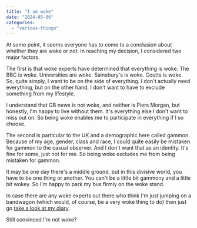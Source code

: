 ```yaml
---
title: "I am woke"
date: "2024-05-06"
categories: 
  - "various-things"
---
```


At some point, it seems everyone has to come to a conclusion about whether they are woke or not. In reaching my decision, I considered two major factors.

The first is that woke experts have determined that everything is woke. The BBC is woke. Universities are woke. Sainsbury's is woke. Coutts is woke. So, quite simply, I want to be on the side of everything. I don't actually need everything, but on the other hand, I don't want to have to exclude something from my lifestyle.

I understand that GB news is not woke, and neither is Piers Morgan, but honestly, I'm happy to live without them. It's everything else I don't want to miss out on. So being woke enables me to participate in everything if I so choose.

The second is particular to the UK and a demographic here called gammon. Because of my age, gender, class and race, I could quite easily be mistaken for gammon to the casual observer. And I don't want that as an identity. It's fine for some, just not for me. So being woke excludes me from being mistaken for gammon.

It may be one day there's a middle ground, but in this divisive world, you have to be one thing or another. You can't be a little bit gammony and a little bit wokey. So I'm happy to park my bus firmly on the woke stand.

In case there are any woke experts out there who think I'm just jumping on a bandwagon (which would, of course, be a very woke thing to do) then just go [take a look at my diary](https://diary.uncountable.uk/).

Still convinced I'm not woke?
